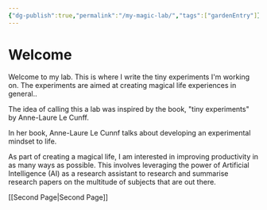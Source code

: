 ```yaml
---
{"dg-publish":true,"permalink":"/my-magic-lab/","tags":["gardenEntry"]}
---
```



# Welcome

Welcome to my lab. This is where I write the tiny experiments I'm working on. The experiments are aimed at creating magical life experiences in general..

The idea of calling this a lab was inspired by the book, "tiny experiments" by Anne-Laure Le Cunff.

In her book, Anne-Laure Le Cunnf talks about developing an experimental mindset to life.

As part of creating a magical life, I am interested in improving productivity in as many ways as possible. This involves leveraging the power of Artificial Intelligence (AI) as a research assistant to research and summarise research papers on the multitude of subjects that are out there.





[[Second Page\|Second Page]]
